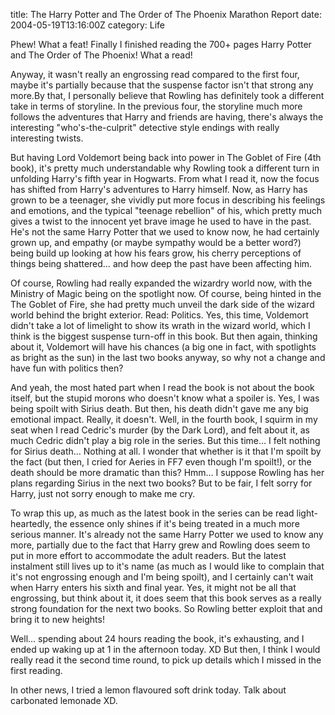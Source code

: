 title: The Harry Potter and The Order of The Phoenix Marathon Report
date: 2004-05-19T13:16:00Z
category: Life

Phew! What a feat! Finally I finished reading the 700+ pages Harry Potter and The Order of The Phoenix! What a read!

Anyway, it wasn't really an engrossing read compared to the first four, maybe it's partially because that the suspense factor isn't that strong any more.By that, I personally believe that Rowling has definitely took a different take in terms of storyline. In the previous four, the storyline much more follows the adventures that Harry and friends are having, there's always the interesting "who's-the-culprit" detective style endings with really interesting twists.

But having Lord Voldemort being back into power in The Goblet of Fire (4th book), it's pretty much understandable why Rowling took a different turn in unfolding Harry's fifth year in Hogwarts. From what I read it, now the focus has shifted from Harry's adventures to Harry himself. Now, as Harry has grown to be a teenager, she vividly put more focus in describing his feelings and emotions, and the typical "teenage rebellion" of his, which pretty much gives a twist to the innocent yet brave image he used to have in the past. He's not the same Harry Potter that we used to know now, he had certainly grown up, and empathy (or maybe sympathy would be a better word?) being build up looking at how his fears grow, his cherry perceptions of things being shattered… and how deep the past have been affecting him.

Of course, Rowling had really expanded the wizardry world now, with the Ministry of Magic being on the spotlight now. Of course, being hinted in the The Goblet of Fire, she had pretty much unveil the dark side of the wizard world behind the bright exterior. Read: Politics. Yes, this time, Voldemort didn't take a lot of limelight to show its wrath in the wizard world, which I think is the biggest suspense turn-off in this book. But then again, thinking about it, Voldemort will have his chances (a big one in fact, with spotlights as bright as the sun) in the last two books anyway, so why not a change and have fun with politics then?

And yeah, the most hated part when I read the book is not about the book itself, but the stupid morons who doesn't know what a spoiler is. Yes, I was being spoilt with Sirius death. But then, his death didn't gave me any big emotional impact. Really, it doesn't. Well, in the fourth book, I squirm in my seat when I read Cedric's murder (by the Dark Lord), and felt about it, as much Cedric didn't play a big role in the series. But this time… I felt nothing for Sirius death… Nothing at all. I wonder that whether is it that I'm spoilt by the fact (but then, I cried for Aeries in FF7 even though I'm spoilt!), or the death should be more dramatic than this? Hmm… I suppose Rowling has her plans regarding Sirius in the next two books? But to be fair, I felt sorry for Harry, just not sorry enough to make me cry.

To wrap this up, as much as the latest book in the series can be read light-heartedly, the essence only shines if it's being treated in a much more serious manner. It's already not the same Harry Potter we used to know any more, partially due to the fact that Harry grew and Rowling does seem to put in more effort to accommodate the adult readers. But the latest instalment still lives up to it's name (as much as I would like to complain that it's not engrossing enough and I'm being spoilt), and I certainly can't wait when Harry enters his sixth and final year. Yes, it might not be all that engrossing, but think about it, it does seem that this book serves as a really strong foundation for the next two books. So Rowling better exploit that and bring it to new heights!

Well… spending about 24 hours reading the book, it's exhausting, and I ended up waking up at 1 in the afternoon today. XD But then, I think I would really read it the second time round, to pick up details which I missed in the first reading.

In other news, I tried a lemon flavoured soft drink today. Talk about carbonated lemonade XD.
